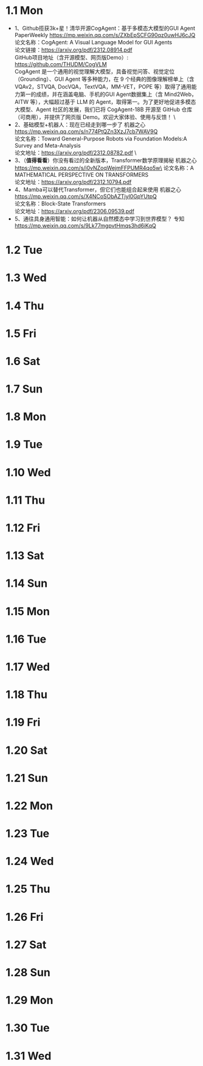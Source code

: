 # 1.1 Mon
* 1、Github揽获3k+星！清华开源CogAgent：基于多模态大模型的GUI Agent  PaperWeekly  https://mp.weixin.qq.com/s/ZXbEpSCFG90qz0uwHJ6cJQ \
  论文名称：CogAgent: A Visual Language Model for GUI Agents \
  论文链接：https://arxiv.org/pdf/2312.08914.pdf \
  GitHub项目地址（含开源模型、网页版Demo）: https://github.com/THUDM/CogVLM \
  CogAgent 是一个通用的视觉理解大模型，具备视觉问答、视觉定位（Grounding）、GUI Agent 等多种能力，在 9 个经典的图像理解榜单上（含 VQAv2，STVQA, DocVQA，TextVQA，MM-VET，POPE 等）取得了通用能力第一的成绩，并在涵盖电脑、手机的GUI Agent数据集上（含 Mind2Web，AITW 等），大幅超过基于 LLM 的 Agent，取得第一。为了更好地促进多模态大模型、Agent 社区的发展，我们已将 CogAgent-18B 开源至 GitHub 仓库（可商用），并提供了网页版 Demo。欢迎大家体验、使用与反馈！ \
* 2、基础模型+机器人：现在已经走到哪一步了  机器之心  https://mp.weixin.qq.com/s/n774PtQZn3XzJ7cb7WAV9Q \
  论文名称：Toward General-Purpose Robots via Foundation Models:A Survey and Meta-Analysis \
  论文地址：https://arxiv.org/pdf/2312.08782.pdf \
* 3、（**值得看看**）你没有看过的全新版本，Transformer数学原理揭秘  机器之心  https://mp.weixin.qq.com/s/i0vNZoqWejmFFPUMR4qo5w\
  论文名称：A MATHEMATICAL PERSPECTIVE ON TRANSFORMERS \
  论文地址：https://arxiv.org/pdf/2312.10794.pdf
* 4、Mamba可以替代Transformer，但它们也能组合起来使用  机器之心  https://mp.weixin.qq.com/s/X4NCoSObAZTjyl0GpYUtpQ \
  论文名称：Block-State Transformers \
  论文地址：https://arxiv.org/pdf/2306.09539.pdf
* 5、通往具身通用智能：如何让机器从自然模态中学习到世界模型？  专知  https://mp.weixin.qq.com/s/9Lk77mgpvtHmqs3hd6iKqQ 

# 1.2 Tue
# 1.3 Wed
# 1.4 Thu
# 1.5 Fri
# 1.6 Sat
# 1.7 Sun

# 1.8 Mon
# 1.9 Tue
# 1.10 Wed
# 1.11 Thu
# 1.12 Fri
# 1.13 Sat
# 1.14 Sun

# 1.15 Mon
# 1.16 Tue
# 1.17 Wed
# 1.18 Thu
# 1.19 Fri
# 1.20 Sat
# 1.21 Sun

# 1.22 Mon
# 1.23 Tue
# 1.24 Wed
# 1.25 Thu
# 1.26 Fri
# 1.27 Sat
# 1.28 Sun

# 1.29 Mon
# 1.30 Tue
# 1.31 Wed
